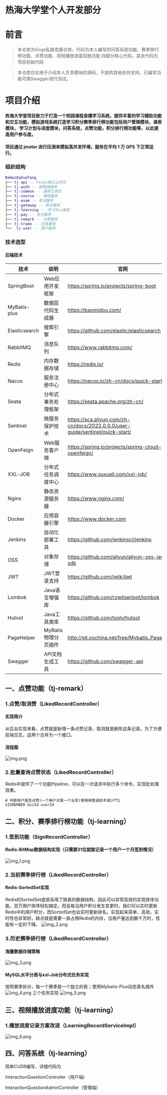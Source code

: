# 热海大学堂个人开发部分
# 前言
> 本仓库为Gogs私服克隆仓库，代码为本人编写的问答系统功能、赛季排行榜功能、点赞功能、视频播放进度回放功能
> 四部分核心代码，其余代码为项目初始代码

> 本仓库仅仅用于介绍本人负责模块的源码，不提供其他任何支持，已编写功能可用Swagger进行测试。

# 项目介绍
#### 热海大学堂项目致力于打造一个校园课程录播学习系统，提供丰富的学习辅助功能和交互功能，模拟游戏系统打造学习积分赛季排行榜功能包括用户管理模块，课表模块， 学习计划与进度模块，问答系统，点赞功能，积分排行榜功能等，以此提高用户参与度。
#### 项目通过 jmeter 进行压测来模拟高并发环境，服务在平均 1 万 QPS 下正常运行。
### 组织结构

``` lua
ReHaiDaXueTang
├── tj-api -- Feign接口公共包
├── tj-auth -- 杈限微服务
├── tj-common -- 通用工具包
├── tj-course -- 课程服务
├── tj-exam -- 考试服务
├── tj-gateway -- 网关服务
├── tj-learning -- 学习中心服务
├── tj-pay -- 支付服务
├── tj-remark -- 点赞服务
├── tj-trade -- 交易服务
└──  tj-user -- 用户服务
```

### 技术选型

#### 后端技术

| 技术            | 说明            | 官网                                                                            |
|---------------|---------------|-------------------------------------------------------------------------------|
| SpringBoot    | Web应用开发框架     | https://spring.io/projects/spring-boot                                        |
| MyBatis-plus  | 数据层代码生成器      | https://baomidou.com/                                                         |
| Elasticsearch | 搜索引擎          | https://github.com/elastic/elasticsearch                                      |
| RabbitMQ      | 消息队列          | https://www.rabbitmq.com/                                                     |
| Redis         | 内存数据存储        | https://redis.io/                                                             |
| Nacos         | 服务注册中心        | https://nacos.io/zh-cn/docs/quick-start.html                                  |
| Seata         | 分布式事务处理框架     | https://seata.apache.org/zh-cn/                                               |
| Sentinel      | 微服务保护技术       | https://sca.aliyun.com/zh-cn/docs/2022.0.0.0/user-guide/sentinel/quick-start/ |
| OpenFeign     | Web服务客户端      | https://spring.io/projects/spring-cloud-openfeign/                            |
| XXL-JOB       | 分布式任务调度中心     | https://www.xuxueli.com/xxl-job/                                              |
| Nginx         | 静态资源服务器       | https://www.nginx.com/                                                        |
| Docker        | 应用容器引擎        | https://www.docker.com                                                        |
| Jenkins       | 自动化部署工具       | https://github.com/jenkinsci/jenkins                                          |
| OSS           | 对象存储          | https://github.com/aliyun/aliyun-oss-java-sdk                                 |
| JWT           | JWT登录支持       | https://github.com/jwtk/jjwt                                                  |
| Lombok        | Java语言增强库     | https://github.com/rzwitserloot/lombok                                        |
| Hutool        | Java工具类库      | https://github.com/looly/hutool                                               |
| PageHelper    | MyBatis物理分页插件 | http://git.oschina.net/free/Mybatis_PageHelper                                |
| Swagger       | API文档生成工具     | https://github.com/swagger-api                                                |

## 一、点赞功能（tj-remark）
### 1.点赞/取消赞（LikedRecordController）
#### 实现简介
从后台实现来看，点赞就是新增一条点赞记录，取消就是删除这条记录。为了方便前端交互，这两个合并为一个接口。 
#### 流程图
![img.png](img.png)
### 2.批量查询点赞状态（LikedRecordController）
Redis中提供了一个功能Pipeline，可以在一次请求中执行多个命令，实现批处理效果。
```shell
# 判断用户是否点赞(一个用户对某一个业务)使用用管道技术减少TTL
SISMEMBER bizId userId
```
## 二、积分、赛季排行榜功能（tj-learning）
### 1.签到功能（SignRecordController）
#### Redis-BitMap数据结构实现（只需要31位就能记录一个用户一个月签到情况）
![img_1.png](img_1.png)
### 2.当前赛季排行榜（LikedRecordController）
#### Redis-SortedSet实现
Redis的SortedSet底层采用了跳表的数据结构，因此可以非常高效的实现排序功能，百万用户排序轻松搞定。而且每当用户积分发生变更时，我们可以实时更新Redis中的用户积分，而SortedSet也会实时更新排名。实现起来简单、高效，实时性也非常好。缺点就是需要一直占用Redis的内存，当用户量达到数千万时，性能有一定的下降。
![img_2.png](img_2.png)
### 3.历史赛季排行榜（LikedRecordController）
#### 海量数据存储策略
![img_3.png](img_3.png)
#### MySQL水平分表与xxl-Job分布式任务实现
按照赛季拆分，每一个赛季是一个独立的表；使用Mybatis-Plus动态表名插件
![img_4.png](img_4.png)
三个任务实现
![img_5.png](img_5.png)
## 三、视频播放进度功能（tj-learning）
### 1.播放进度记录方案改进（LearningRecordServiceImpl）
![img_6.png](img_6.png)
## 四、问答系统（tj-learning）
简单CUDR编写，详细代码为

InteractionQuestionController（用户端）

InteractionQuestionAdminController（管理端）
